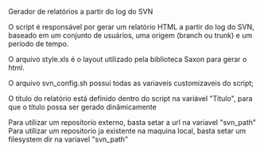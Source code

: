 Gerador de relatórios a partir do log do SVN

O script é  responsável por gerar um relatório HTML a partir do log do SVN, baseado em um conjunto de usuários, uma origem (branch ou trunk) e um período de tempo.

O arquivo style.xls é o layout utilizado pela biblioteca Saxon para gerar o html. 

O arquivo svn_config.sh possui todas as variaveis customizaveis do script;

O título do relatório está definido dentro do script na variável "Título", para que o título possa ser gerado dinâmicamente

Para utilizar um repositorio externo, basta setar a url na variavel "svn_path" 
Para utilizar um repositorio ja existente na maquina local, basta setar um filesystem dir na variavel "svn_path"

